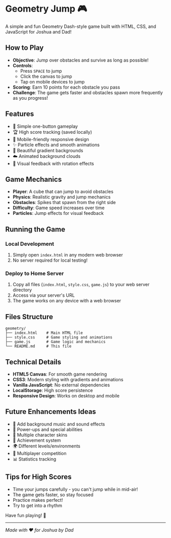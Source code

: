 # Geometry Jump 🎮

A simple and fun Geometry Dash-style game built with HTML, CSS, and JavaScript for Joshua and Dad!

## How to Play

- **Objective**: Jump over obstacles and survive as long as possible!
- **Controls**: 
  - Press `SPACE` to jump
  - Click the canvas to jump
  - Tap on mobile devices to jump
- **Scoring**: Earn 10 points for each obstacle you pass
- **Challenge**: The game gets faster and obstacles spawn more frequently as you progress!

## Features

- 🎯 Simple one-button gameplay
- 🏆 High score tracking (saved locally)
- 📱 Mobile-friendly responsive design
- ✨ Particle effects and smooth animations
- 🎨 Beautiful gradient backgrounds
- ☁️ Animated background clouds
- 🎵 Visual feedback with rotation effects

## Game Mechanics

- **Player**: A cube that can jump to avoid obstacles
- **Physics**: Realistic gravity and jump mechanics
- **Obstacles**: Spikes that spawn from the right side
- **Difficulty**: Game speed increases over time
- **Particles**: Jump effects for visual feedback

## Running the Game

### Local Development
1. Simply open `index.html` in any modern web browser
2. No server required for local testing!

### Deploy to Home Server
1. Copy all files (`index.html`, `style.css`, `game.js`) to your web server directory
2. Access via your server's URL
3. The game works on any device with a web browser

## Files Structure

```
geometry/
├── index.html    # Main HTML file
├── style.css     # Game styling and animations
├── game.js       # Game logic and mechanics
└── README.md     # This file
```

## Technical Details

- **HTML5 Canvas**: For smooth game rendering
- **CSS3**: Modern styling with gradients and animations
- **Vanilla JavaScript**: No external dependencies
- **LocalStorage**: High score persistence
- **Responsive Design**: Works on desktop and mobile

## Future Enhancements Ideas

- 🎵 Add background music and sound effects
- 🌟 Power-ups and special abilities
- 🎨 Multiple character skins
- 🏅 Achievement system
- 🌍 Different levels/environments
- 👥 Multiplayer competition
- 📊 Statistics tracking

## Tips for High Scores

- Time your jumps carefully - you can't jump while in mid-air!
- The game gets faster, so stay focused
- Practice makes perfect!
- Try to get into a rhythm

Have fun playing! 🎉

---
*Made with ❤️ for Joshua by Dad*
